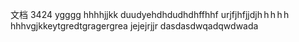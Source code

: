 <p>文档
3424
ygggg
hhhhjjkk
duudyehdhdudhdhffhhf
urjfjhfjjdjh h h h h
hhhvgjkkeytgredtgragergrea
jejejrjjr
dasdasdwqadqwdwada
